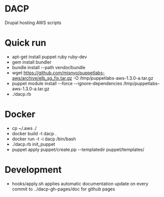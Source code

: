 DACP
=====
Drupal hosting AWS scripts

Quick run
============
* apt-get install puppet ruby ruby-dev
* gem install bundler
* bundle install --path vendor/bundle
* wget https://github.com/misnyo/puppetlabs-aws/archive/elb_sg_fix.tar.gz -O /tmp/puppetlabs-aws-1.3.0-a.tar.gz
* puppet module install --force --ignore-dependencies /tmp/puppetlabs-aws-1.3.0-a.tar.gz
* ./dacp.rb

Docker
======
* cp ~/.aws ./
* docker build -t dacp .
* docker run -t -i dacp /bin/bash
* ./dacp.rb init_puppet
* puppet apply puppet/create.pp --templatedir puppet/templates/

Development
===========
* hooks/apply.sh applies automatic documentation update on every commit to ../dacp-gh-pages/doc for github pages

